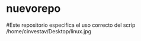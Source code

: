 # nuevorepo
#Este repositorio especifica el uso correcto del scrip 
/home/cinvestav/Desktop/linux.jpg
